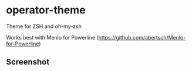 # operator-theme
Theme for ZSH and oh-my-zsh

Works best with Menlo for Powerline (https://github.com/abertsch/Menlo-for-Powerline)

## Screenshot
